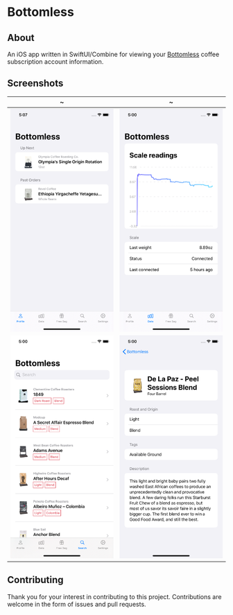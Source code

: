 # Bottomless

## About

An iOS app written in SwiftUI/Combine for viewing your [Bottomless][1] coffee subscription account information.

## Screenshots

~ | ~
--|--
![profile][image-1] | ![scale][image-2] | ![referral][image-3]
![search][image-4] | ![search-detail][image-5] | ![settings][image-6]

## Contributing

Thank you for your interest in contributing to this project. Contributions are welcome in the form of issues and pull requests.

[1]: https://bottomless.com

[image-1]: ./screenshots/2020-06-profile.png
[image-2]: ./screenshots/2020-06-scale.png
[image-3]: ./screenshots/2020-06-referral.png
[image-4]: ./screenshots/2020-06-search.png
[image-5]: ./screenshots/2020-06-search-detail.png
[image-6]: ./screenshots/2020-06-settings.png

